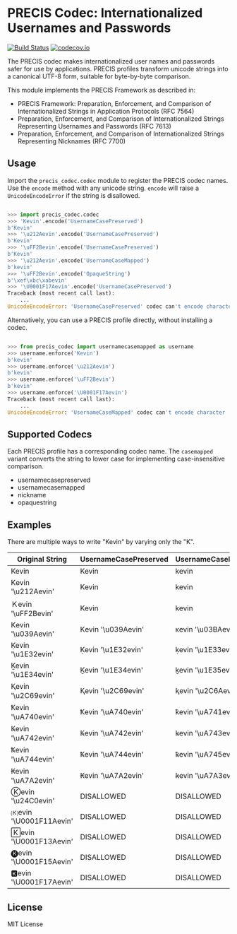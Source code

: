 # PRECIS Codec: Internationalized Usernames and Passwords

[![Build Status](https://travis-ci.org/byllyfish/precis_codec.svg?branch=master)](https://travis-ci.org/byllyfish/precis_codec) [![codecov.io](https://codecov.io/gh/byllyfish/precis_codec/coverage.svg?branch=master)](https://codecov.io/gh/byllyfish/precis_codec?branch=master)

The PRECIS codec makes internationalized user names and passwords safer for use by applications. 
PRECIS profiles transform unicode strings into a canonical UTF-8 form, suitable for byte-by-byte comparison.

This module implements the PRECIS Framework as described in:

- PRECIS Framework: Preparation, Enforcement, and Comparison of Internationalized Strings in Application Protocols (RFC 7564)
- Preparation, Enforcement, and Comparison of Internationalized Strings Representing Usernames and Passwords (RFC 7613)
- Preparation, Enforcement, and Comparison of Internationalized Strings Representing Nicknames (RFC 7700)

## Usage

Import the `precis_codec.codec` module to register the PRECIS codec names. Use the `encode` method with any unicode string. `encode` will raise a `UnicodeEncodeError` if the string is disallowed.

```python

>>> import precis_codec.codec
>>> 'Kevin'.encode('UsernameCasePreserved')
b'Kevin'
>>> '\u212Aevin'.encode('UsernameCasePreserved')
b'Kevin'
>>> '\uFF2Bevin'.encode('UsernameCasePreserved')
b'Kevin'
>>> '\u212Aevin'.encode('UsernameCaseMapped')
b'kevin'
>>> '\uFF2Bevin'.encode('OpaqueString')
b'\xef\xbc\xabevin'
>>> '\U0001F17Aevin'.encode('UsernameCasePreserved')
Traceback (most recent call last):
    ...
UnicodeEncodeError: 'UsernameCasePreserved' codec can't encode character '\U0001f17a' in position 0: FREE_PVAL/symbols

```

Alternatively, you can use a PRECIS profile directly, without installing a codec.

```python

>>> from precis_codec import usernamecasemapped as username
>>> username.enforce('Kevin')
b'kevin'
>>> username.enforce('\u212Aevin')
b'kevin'
>>> username.enforce('\uFF2Bevin')
b'kevin'
>>> username.enforce('\U0001F17Aevin')
Traceback (most recent call last):
    ...
UnicodeEncodeError: 'UsernameCaseMapped' codec can't encode character '\U0001f17a' in position 0: FREE_PVAL/symbols

```

## Supported Codecs

Each PRECIS profile has a corresponding codec name. The `casemapped` variant converts the string to lower case for implementing case-insensitive comparison.

- usernamecasepreserved
- usernamecasemapped
- nickname
- opaquestring

## Examples

There are multiple ways to write "Kevin" by varying only the "K".

Original String|UsernameCasePreserved|UsernameCaseMapped|Nickname
---------------|-----------------|------------------|------------------
Kevin | Kevin | kevin | kevin
&#x212A;evin '\u212Aevin' | Kevin | kevin | kevin
&#xFF2B;evin '\uFF2Bevin' | Kevin | kevin | kevin
&#x039A;evin '\u039Aevin' | &#x039A;evin '\u039Aevin' | &#x03BA;evin '\u03BAevin' | &#x03BA;evin '\u03BAevin'
&#x1e32;evin '\u1E32evin' | &#x1e32;evin '\u1E32evin' | &#x1E33;evin '\u1E33evin' | &#x1E33;evin '\u1E33evin'
&#x1E34;evin '\u1E34evin' | &#x1E34;evin '\u1E34evin' | &#x1E35;evin '\u1E35evin' | &#x1E35;evin '\u1E35evin'
&#x2c69;evin '\u2C69evin' | &#x2c69;evin '\u2C69evin' | &#x2C6A;evin '\u2C6Aevin' | &#x2C6A;evin '\u2C6Aevin'
&#xA740;evin '\uA740evin' | &#xA740;evin '\uA740evin' | &#xA741;evin '\uA741evin' | &#xA741;evin '\uA741evin'
&#xA742;evin '\uA742evin' | &#xA742;evin '\uA742evin' | &#xA743;evin '\uA743evin' | &#xA743;evin '\uA743evin'
&#xA744;evin '\uA744evin' | &#xA744;evin '\uA744evin' | &#xA745;evin '\uA745evin' | &#xA745;evin '\uA745evin'
&#xA7A2;evin '\uA7A2evin' | &#xA7A2;evin '\uA7A2evin' | &#xA7A3;evin '\uA7A3evin' | &#xA7A3;evin '\uA7A3evin'
&#x24C0;evin '\u24C0evin'  | DISALLOWED | DISALLOWED | kevin
&#x1F11A;evin '\U0001F11Aevin' | DISALLOWED | DISALLOWED | (K)evin
&#x1F13A;evin '\U0001F13Aevin' | DISALLOWED | DISALLOWED | Kevin
&#x1F15A;evin '\U0001F15Aevin' | DISALLOWED | DISALLOWED | &#x1F15A;evin '\U0001F15Aevin'
&#x1F17A;evin '\U0001F17Aevin' | DISALLOWED | DISALLOWED | &#x1F17A;evin '\U0001F17Aevin'

## License

MIT License

